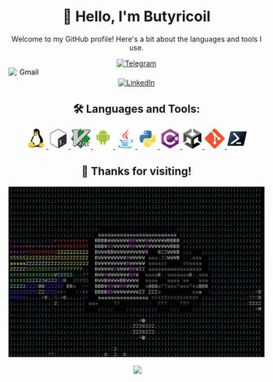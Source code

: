 <div align="center">
  <h1>👋 Hello, I'm Butyricoil</h1>
  <p>Welcome to my GitHub profile! Here's a bit about the languages and tools I use.</p>
  <a href="https://t.me/kokobeeline" target="_blank">
    <img src="https://img.shields.io/badge/Telegram-%2300BFFF?logo=Telegram&logoColor=white" alt="Telegram">
  </a>
  <a href="mailto:artyomkokobelyanwork@gmail.com" target="_blank" style="display: flex; align-items: center; text-decoration: none; color: black;">
    <img src="https://cdn.icon-icons.com/icons2/2530/PNG/512/gmail_button_icon_151848.png" alt="Gmail Logo" style="width: 65px; height: 21px;">
</a>
  <a href="https://www.linkedin.com/in/%D0%B0%D1%80%D1%82%D1%91%D0%BC-%D0%BA%D0%BE%D0%BA%D0%BE%D0%B1%D0%B5%D0%BB%D1%8F%D0%BD-742b1031b/" target="_blank">
    <img src="https://img.shields.io/badge/LinkedIn-%230A66C2?logo=LinkedIn&logoColor=white" alt="LinkedIn">
</a>

</div>

<h2 align="center">🛠️ Languages and Tools:</h2>
<p align="center">
  <a href="https://www.linux.org/" target="_blank">
    <img src="https://raw.githubusercontent.com/devicons/devicon/master/icons/linux/linux-original.svg" alt="Linux" width="40" height="40" />
  </a>
  <a href="https://www.gnu.org/software/bash/" target="_blank">
    <img src="https://raw.githubusercontent.com/devicons/devicon/master/icons/bash/bash-original.svg" alt="Bash" width="40" height="40" />
  </a>
  <a href="https://www.vim.org/" target="_blank">
    <img src="https://raw.githubusercontent.com/devicons/devicon/master/icons/vim/vim-original.svg" alt="Vim" width="40" height="40" />
  </a>
  <a href="https://developer.android.com" target="_blank">
    <img src="https://raw.githubusercontent.com/devicons/devicon/master/icons/android/android-original-wordmark.svg" alt="Android" width="40" height="40" />
  </a>
   <a href="https://www.java.com" target="_blank">
    <img src="https://raw.githubusercontent.com/devicons/devicon/master/icons/java/java-original.svg" alt="Java" width="40" height="40" />
  </a>
    <a href="https://www.python.org" target="_blank">
    <img src="https://raw.githubusercontent.com/devicons/devicon/master/icons/python/python-original.svg" alt="Python" width="40" height="40" />
  </a>
  <a href="https://docs.microsoft.com/en-us/dotnet/csharp/" target="_blank">
    <img src="https://raw.githubusercontent.com/devicons/devicon/master/icons/csharp/csharp-original.svg" alt="C#" width="40" height="40" />
  </a>
    <a href="https://unity.com/" target="_blank">
    <img src="https://raw.githubusercontent.com/devicons/devicon/master/icons/unity/unity-original.svg" alt="Unity" width="40" height="40" />
  </a>
  <a href="https://git-scm.com/" target="_blank">
    <img src="https://raw.githubusercontent.com/devicons/devicon/master/icons/git/git-original.svg" alt="Git" width="40" height="40" />
  </a>
  <a href="https://docs.microsoft.com/en-us/powershell/" target="_blank">
    <img src="https://raw.githubusercontent.com/devicons/devicon/master/icons/powershell/powershell-original.svg" alt="PowerShell" width="40" height="40" />
  </a>
</p>


<div align="center">
  <h2>🙏 Thanks for visiting!</h2>
  <img src="https://github.com/khrome/ansi-gif/blob/HEAD/Samples/nyan.gif?raw=true" />


</div>

<p align="center">
  <img src="https://komarev.com/ghpvc/?username=Butyricoil&style=flat-square&color=blueviolet" alt="">
  <img src="https://img.shields.io/github/followers/Butyricoil?logo=github&style=for-the-badge&color=0891b2&labelColor=1c1917" /> 
</p>

